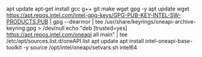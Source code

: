 apt update
apt-get install gcc g++ git make wget gpg -y
apt update
wget https://apt.repos.intel.com/intel-gpg-keys/GPG-PUB-KEY-INTEL-SW-PRODUCTS.PUB | gpg --dearmor | tee /usr/share/keyrings/oneapi-archive-keyring.gpg > /dev/null
echo "deb [trusted=yes] https://apt.repos.intel.com/oneapi all main" | tee /etc/apt/sources.list.d/oneAPI.list
apt update
apt install intel-oneapi-base-toolkit -y
source /opt/intel/oneapi/setvars.sh intel64